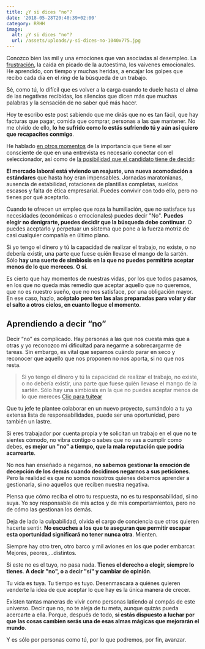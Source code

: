 ```yaml
---
title: ¿Y si dices "no"?
date: '2018-05-28T20:40:39+02:00'
category: RRHH
image:
  alt: ¿Y si dices "no"?
  url: /assets/uploads/y-si-dices-no-1040x775.jpg
---
```

Conozco bien las mil y una emociones que van asociadas al desempleo. La [frustración](), la caída en picado de la autoestima, los vaivenes emocionales. He aprendido, con tiempo y muchas heridas, a encajar los golpes que recibo cada día en el *ring* de la búsqueda de un trabajo.

Sé, como tú, lo difícil que es volver a la carga cuando te duele hasta el alma de las negativas recibidas, los silencios que dicen más que muchas palabras y la sensación de no saber qué más hacer.

Hoy te escribo este post sabiendo que me dirás que no es tan fácil, que hay facturas que pagar, comida que comprar, personas a las que mantener. No me olvido de ello, **lo he sufrido como lo estás sufriendo tú y aún así quiero que recapacites conmigo**.

He hablado [en otros momentos]() de la importancia que tiene el ser consciente de que en una entrevista es necesario conectar con el seleccionador, así como de [la posibilidad que el candidato tiene de decidir]().

**El mercado laboral está viviendo un reajuste, una nueva acomodación a estándares** que hasta hoy eran impensables. Jornadas maratonianas, ausencia de estabilidad, rotaciones de plantillas completas, sueldos escasos y falta de ética empresarial. Puedes convivir con todo ello, pero no tienes por qué aceptarlo.

Cuando te ofrecen un empleo que roza la humillación, que no satisface tus necesidades (económicas o emocionales) puedes decir "No". **Puedes elegir no denigrarte, puedes decidir que la búsqueda debe continuar**. O puedes aceptarlo y perpetuar un sistema que pone a la fuerza motriz de casi cualquier compañía en último plano.

Si yo tengo el dinero y tú la capacidad de realizar el trabajo, no existe, o no debería existir, una parte que fuese quién llevase el mango de la sartén. Sólo **hay una suerte de simbiosis en la que no puedes permitirte aceptar menos de lo que mereces**. **O sí**.

Es cierto que hay momentos de nuestras vidas, por los que todos pasamos, en los que no queda más remedio que aceptar aquello que no queremos, que no es nuestro sueño, que no nos satisface, por una obligación mayor. En ese caso, hazlo, **acéptalo pero ten las alas preparadas para volar y dar el salto a otros cielos, en cuanto llegue el momento**.

## Aprendiendo a decir “no”

Decir “no” es complicado. Hay personas a las que nos cuesta más que a otras y yo reconozco mi dificultad para negarme a sobrecargarme de tareas. Sin embargo, es vital que sepamos cuándo parar en seco y reconocer que aquello que nos proponen no nos aporta, si no que nos resta.

> Si yo tengo el dinero y tú la capacidad de realizar el trabajo, no existe, o no debería existir, una parte que fuese quién llevase el mango de la sartén. Sólo hay una simbiosis en la que no puedes aceptar menos de lo que mereces
[Clic para tuitear]()

Que tu jefe te plantee colaborar en un nuevo proyecto, sumándolo a tu ya extensa lista de responsabilidades, puede ser una oportunidad, pero también un lastre.

Si eres trabajador por cuenta propia y te solicitan un trabajo en el que no te sientes cómodo, no vibra contigo o sabes que no vas a cumplir como debes, **es mejor un "no" a tiempo, que la mala reputación que podría acarrearte**.

No nos han enseñado a negarnos, **no sabemos gestionar la emoción de decepción de los demás cuando decidimos negarnos a sus peticiones**. Pero la realidad es que no somos nosotros quienes debemos aprender a gestionarla, si no aquellos que reciben nuestra negativa.

Piensa que cómo reciba el otro tu respuesta, no es tu responsabilidad, si no suya. Yo soy responsable de mis actos y de mis comportamientos, pero no de cómo las gestionan los demás.

Deja de lado la culpabilidad, olvida el cargo de conciencia que otros quieren hacerte sentir. **No escuches a los que te aseguran que permitir escapar esta oportunidad significará no tener nunca otra**. Mienten.

Siempre hay otro tren, otro barco y mil aviones en los que poder embarcar. Mejores, peores,…distintos.

Si este no es el tuyo, no pasa nada. **Tienes el derecho a elegir, siempre lo tienes**. **A decir "no", o a decir "sí" y cambiar de opinión**.

Tu vida es tuya. Tu tiempo es tuyo. Desenmascara a quiénes quieren venderte la idea de que aceptar lo que hay es la única manera de crecer.

Existen tantas maneras de vivir como personas latiendo al compás de este universo. Decir que no, no te aleja de tu meta, aunque quizás pueda acercarte a ella. Porque, después de todo, **si estás dispuesto a luchar por que las cosas cambien serás una de esas almas mágicas que mejorarán el mundo**.

Y es sólo por personas como tú, por lo que podremos, por fin, avanzar.
